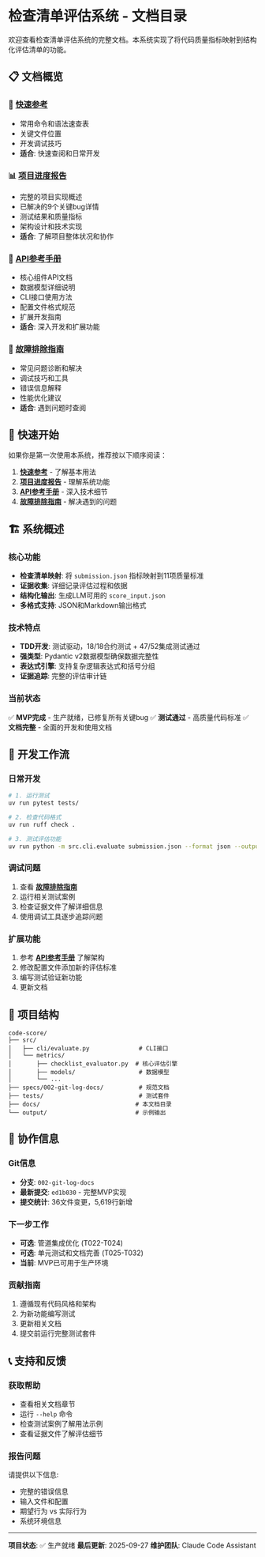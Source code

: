 # 检查清单评估系统 - 文档目录

欢迎查看检查清单评估系统的完整文档。本系统实现了将代码质量指标映射到结构化评估清单的功能。

## 📋 文档概览

### 🚀 [快速参考](./quick-reference.md)
- 常用命令和语法速查表
- 关键文件位置
- 开发调试技巧
- **适合**: 快速查阅和日常开发

### 📊 [项目进度报告](./checklist-evaluation-progress.md)
- 完整的项目实现概述
- 已解决的9个关键bug详情
- 测试结果和质量指标
- 架构设计和技术实现
- **适合**: 了解项目整体状况和协作

### 🔧 [API参考手册](./api-reference.md)
- 核心组件API文档
- 数据模型详细说明
- CLI接口使用方法
- 配置文件格式规范
- 扩展开发指南
- **适合**: 深入开发和扩展功能

### 🔧 [故障排除指南](./troubleshooting.md)
- 常见问题诊断和解决
- 调试技巧和工具
- 错误信息解释
- 性能优化建议
- **适合**: 遇到问题时查阅

## 🎯 快速开始

如果你是第一次使用本系统，推荐按以下顺序阅读：

1. **[快速参考](./quick-reference.md)** - 了解基本用法
2. **[项目进度报告](./checklist-evaluation-progress.md)** - 理解系统功能
3. **[API参考手册](./api-reference.md)** - 深入技术细节
4. **[故障排除指南](./troubleshooting.md)** - 解决遇到的问题

## 🏗️ 系统概述

### 核心功能
- **检查清单映射**: 将 `submission.json` 指标映射到11项质量标准
- **证据收集**: 详细记录评估过程和依据
- **结构化输出**: 生成LLM可用的 `score_input.json`
- **多格式支持**: JSON和Markdown输出格式

### 技术特点
- **TDD开发**: 测试驱动，18/18合约测试 + 47/52集成测试通过
- **强类型**: Pydantic v2数据模型确保数据完整性
- **表达式引擎**: 支持复杂逻辑表达式和括号分组
- **证据追踪**: 完整的评估审计链

### 当前状态
✅ **MVP完成** - 生产就绪，已修复所有关键bug
✅ **测试通过** - 高质量代码标准
✅ **文档完整** - 全面的开发和使用文档

## 🔄 开发工作流

### 日常开发
```bash
# 1. 运行测试
uv run pytest tests/

# 2. 检查代码格式
uv run ruff check .

# 3. 测试评估功能
uv run python -m src.cli.evaluate submission.json --format json --output-dir test/
```

### 调试问题
1. 查看 **[故障排除指南](./troubleshooting.md)**
2. 运行相关测试案例
3. 检查证据文件了解详细信息
4. 使用调试工具逐步追踪问题

### 扩展功能
1. 参考 **[API参考手册](./api-reference.md)** 了解架构
2. 修改配置文件添加新的评估标准
3. 编写测试验证新功能
4. 更新文档

## 📁 项目结构

```
code-score/
├── src/
│   ├── cli/evaluate.py              # CLI接口
│   └── metrics/
│       ├── checklist_evaluator.py  # 核心评估引擎
│       ├── models/                  # 数据模型
│       └── ...
├── specs/002-git-log-docs/          # 规范文档
├── tests/                           # 测试套件
├── docs/                           # 本文档目录
└── output/                         # 示例输出
```

## 🤝 协作信息

### Git信息
- **分支**: `002-git-log-docs`
- **最新提交**: `ed1b030` - 完整MVP实现
- **提交统计**: 36文件变更，5,619行新增

### 下一步工作
- **可选**: 管道集成优化 (T022-T024)
- **可选**: 单元测试和文档完善 (T025-T032)
- **当前**: MVP已可用于生产环境

### 贡献指南
1. 遵循现有代码风格和架构
2. 为新功能编写测试
3. 更新相关文档
4. 提交前运行完整测试套件

## 📞 支持和反馈

### 获取帮助
- 查看相关文档章节
- 运行 `--help` 命令
- 检查测试案例了解用法示例
- 查看证据文件了解评估细节

### 报告问题
请提供以下信息:
- 完整的错误信息
- 输入文件和配置
- 期望行为 vs 实际行为
- 系统环境信息

---

**项目状态**: ✅ 生产就绪
**最后更新**: 2025-09-27
**维护团队**: Claude Code Assistant